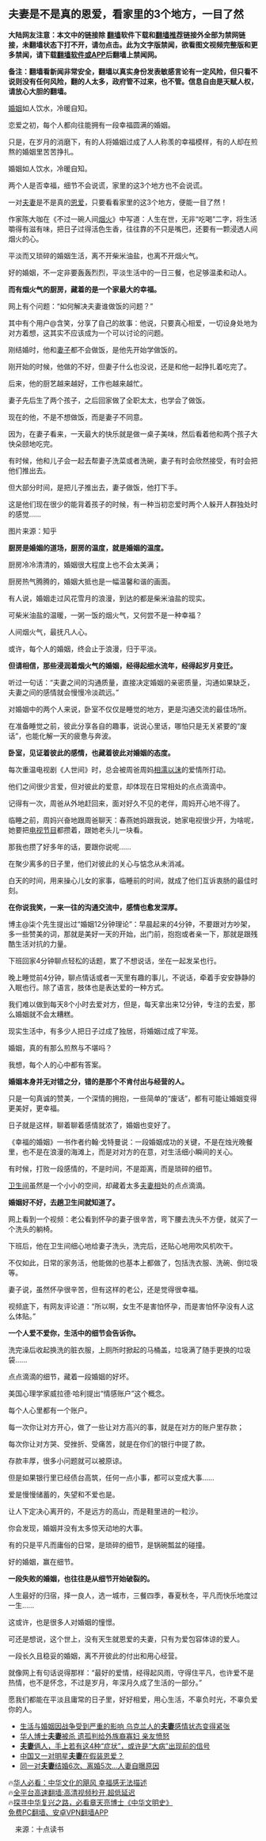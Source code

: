  <!-- 面包屑导航 --> <h2>夫妻是不是真的恩爱，看家里的3个地方，一目了然</h2> <p class="notice"><b>大陆网友注意：本文中的链接除 <a href="https://github.com/bannedbook/fanqiang" >翻墙</a>软件下载和<a href="https://github.com/killgcd/justmysocks/blob/master/README.md">翻墙推荐</a>链接外全部为禁网链接，未翻墙状态下打不开，请勿点击。此为文字版禁闻，欲看图文视频完整版和更多禁闻，请下载<a href="https://github.com/bannedbook/fanqiang">翻墙软件或APP</a>后翻墙上禁闻网。</p><p>备注：翻墙看新闻非常安全，翻墙以真实身份发表敏感言论有一定风险，但只看不说则没有任何风险，翻的人太多，政府管不过来，也不管。信息自由是天赋人权，请放心大胆的翻墙。</b></p>  <div class="entry"> <p id="summary"><a href="https://www.bannedbook.org/bnews/tag/%e5%a9%9a%e5%a7%bb/" class="st_tag internal_tag" rel="tag" title="标签 婚姻 下的日志">婚姻</a>如人饮水，冷暖自知。</p> <p>恋爱之初，每个人都向往能拥有一段幸福圆满的婚姻。</p> <p>只是，在岁月的消磨下，有的人将婚姻过成了人人称羡的幸福模样，有的人却在煎熬的婚姻里苦苦挣扎。</p> <p>婚姻如人饮水，冷暖自知。</p> <p>两个人是否幸福，细节不会说谎，家里的这3个地方也不会说谎。</p> <p>一对<a href="https://www.bannedbook.org/bnews/tag/%E5%A4%AB%E5%A6%BB/" class="st_tag internal_tag" rel="tag" title="标签 夫妻 下的日志">夫妻</a>是不是真的<a href="https://www.bannedbook.org/bnews/tag/%E6%81%A9%E7%88%B1/" class="st_tag internal_tag" rel="tag" title="标签 恩爱 下的日志">恩爱</a>，只要看看家里的这3个地方，便能一目了然！</p> <p>作家陈大咖在《不过一碗人间<a href="https://www.bannedbook.org/bnews/tag/%E7%83%9F%E7%81%AB/" class="st_tag internal_tag" rel="tag" title="标签 烟火 下的日志">烟火</a>》中写道：人生在世，无非“吃喝”二字，将生活嚼得有滋有味，把日子过得活色生香，往往靠的不只是嘴巴，还要有一颗浸透人间烟火的心。</p> <p>平淡而又琐碎的婚姻生活，离不开柴米油盐，也离不开烟火气。</p> <p>好的婚姻，不一定非要轰轰烈烈，平淡生活中的一日三餐，也足够温柔和动人。</p> <p><strong>而有烟火气的厨房，藏着的是一个家最大的幸福。</strong></p> <p>网上有个问题：“如何解决夫妻谁做饭的问题？”</p> <p>其中有个用户@含笑，分享了自己的故事：他说，只要真心相爱，一切设身处地为对方着想，这其实不应该成为一个可以讨论的问题。</p> <p>刚结婚时，他和<a href="https://www.bannedbook.org/bnews/tag/%e5%a6%bb%e5%ad%90/" class="st_tag internal_tag" rel="tag" title="标签 妻子 下的日志">妻子</a>都不会做饭，是他先开始学做饭的。</p> <p>刚开始的时候，他做的不好，但妻子什么也没说，还是和他一起挣扎着吃完了。</p> <p>后来，他的厨艺越来越好，工作也越来越忙。</p> <p>妻子先后生了两个孩子，之后回家做了全职太太，也学会了做饭。</p> <p>现在的他，不是不想做饭，而是妻子不同意。</p> <p>因为，在妻子看来，一天最大的快乐就是做一桌子美味，然后看着他和两个孩子大快朵颐地吃完。</p> <p>有时候，他和儿子会一起去帮妻子洗菜或者洗碗，妻子有时会欣然接受，有时会把他们推出去。</p> <p>但大部分时间，是把儿子推出去，妻子做饭，他打下手。</p> <p>这是他们现在很少的能背着孩子的时候，有一种当初恋爱时两个人躲开人群独处时的感觉……</p>  <p>图片来源：知乎</p> <p><strong>厨房是婚姻的道场，厨房的温度，就是婚姻的温度。</strong></p> <p>厨房冷冷清清的，婚姻很大程度上也不会太美满；</p> <p>厨房热气腾腾的，婚姻大抵也是一幅温馨和谐的画面。</p> <p>有人说，婚姻走过风花雪月的浪漫，到达的都是柴米油盐的现实。</p> <p>可柴米油盐的温暖，一粥一饭的烟火气，又何尝不是一种幸福？</p> <p>人间烟火气，最抚凡人心。</p> <p>或许，每个人的婚姻，终会止于浪漫，归于平淡。</p> <p><strong>但请相信，那些浸润着烟火气的婚姻，经得起细水流年，经得起岁月变迁。</strong></p> <p>听过一句话：“夫妻之间的沟通质量，直接决定婚姻的亲密质量，沟通如果缺乏，夫妻之间的感情就会慢慢冷淡疏远。”</p> <p>对婚姻中的两个人来说，卧室不仅仅是睡觉的地方，更是沟通交流的最佳场所。</p> <p>在准备睡觉之前，彼此分享各自的趣事，说说心里话，哪怕只是无关紧要的“废话”，也能化解一天的疲惫与奔波。</p> <p><strong>卧室，见证着彼此的感情，也藏着彼此对婚姻的态度。</strong></p> <p>每次重温电视剧《人世间》时，总会被周爸周妈<a href="https://www.bannedbook.org/bnews/tag/%E7%9B%B8%E6%BF%A1%E4%BB%A5%E6%B2%AB/" class="st_tag internal_tag" rel="tag" title="标签 相濡以沫 下的日志">相濡以沫</a>的爱情所打动。</p> <p>他们之间很少言爱，但对彼此的爱意，却体现在日常相处的点点滴滴中。</p> <p>记得有一次，周爸从外地赶回来，面对好久不见的老伴，周妈开心地不得了。</p> <p>临睡之前，周妈兴奋地跟周爸聊天：春燕她妈跟我说，她家电视很少开，为啥呢，她要把<a href="https://www.bannedbook.org/bnews/tag/%E7%94%B5%E8%A7%86%E8%8A%82%E7%9B%AE/" class="st_tag internal_tag" rel="tag" title="标签 电视节目 下的日志">电视节目</a>都攒着，跟她老头儿一块看。</p> <p>那我也攒了好多年的话，要跟你说呢……</p> <p>在聚少离多的日子里，他们对彼此的关心与惦念从未消减。</p> <p>白天的时间，用来操心儿女的家事，临睡前的时间，就成了他们互诉衷肠的最佳时刻。</p> <p><strong>在你说我笑，一来一往的沟通交流中，感情也愈发深厚。</strong></p>  <p>博主@柒个先生提出过“婚姻12分钟理论”：早晨起来的4分钟，不要跟对方吵架，多一些赞美的词，那就是美好一天的开始，出门前，抱抱或者亲一下，那就是跟残酷生活对抗的力量。</p> <p>下班回家4分钟聊点轻松的话题，累了不想说话，坐在一起发呆也行。</p> <p>晚上睡觉前4分钟，聊点情话或者一天里有趣的事儿，不说话，牵着手安安静静的入眠也行。除了语言，肢体也是表达爱的一种方式。</p> <p>我们难以做到每天8个小时去爱对方，但是，每天拿出来12分钟，专注的去爱，那么婚姻就不会太糟糕。</p> <p>现实生活中，有多少人把日子过成了独居，将婚姻过成了牢笼。</p> <p>婚姻，真的有那么煎熬与不堪吗？</p> <p>我想，每个人的心中都有答案。</p> <p><strong>婚姻本身并无对错之分，错的是那个不肯付出与经营的人。</strong></p> <p>只是一句真诚的赞美，一个深情的拥抱，一些简单的“废话”，都有可能让婚姻变得更美好，更幸福。</p> <p>日子就是这样，聊着聊着感情就浓了，婚姻也变好了。</p> <p>《幸福的婚姻》一书作者约翰·戈特曼说：一段婚姻成功的关键，不是在烛光晚餐里，也不是在浪漫的海滩上，而是对对方的在意，对生活细小瞬间的关心。</p> <p>有时候，打败一段感情的，不是时间，不是距离，而是琐碎的细节。</p> <p><a href="https://www.bannedbook.org/bnews/tag/%E5%8D%AB%E7%94%9F%E9%97%B4/" class="st_tag internal_tag" rel="tag" title="标签 卫生间 下的日志">卫生间</a>虽然是一个小小的空间，却藏着太多<a href="https://www.bannedbook.org/bnews/tag/%E5%A4%AB%E5%A6%BB%E7%9B%B8/" class="st_tag internal_tag" rel="tag" title="标签 夫妻相 下的日志">夫妻相</a>处的点点滴滴。</p> <p><strong>婚姻好不好，去趟卫生间就知道了。</strong></p> <p>网上看到一个视频：老公看到怀孕的妻子很辛苦，弯下腰去洗头不方便，就买了一个洗头的躺椅。</p> <p>下班后，他在卫生间细心地给妻子洗头，洗完后，还贴心地用吹风机吹干。</p> <p>不仅如此，日常的家务活，他能做的也基本上都做了，包括洗衣服、洗碗、倒垃圾等。</p> <p>妻子说，虽然怀孕很辛苦，但有这样的老公，还是觉得很幸福。</p> <p>视频底下，有网友评论道：“所以啊，女生不是害怕怀孕，而是害怕怀孕没有人这么体贴。”</p> <p><strong>一个人爱不爱你，生活中的细节会告诉你。</strong></p> <p>洗完澡后收起换洗的脏衣服，上厕所时掀起的马桶盖，垃圾满了随手更换的垃圾袋……</p>  <p>点点滴滴的细节，藏着一段婚姻的好坏。</p> <p>美国心理学家威拉德·哈利提出“情感账户”这个概念。</p> <p>每个人心里都有一个账户。</p> <p>每一次你让对方开心，做了一些让对方高兴的事，就是在对方的账户里存款；</p> <p>每次你让对方哭、受挫折、受痛苦，就是在你们的银行中提了款。</p> <p>存款丰厚，很多小问题就可以被原谅。</p> <p>但是如果银行里已经债台高筑，任何一点小事，都可以变成大事……</p> <p>爱是慢慢储蓄的，失望和不爱也是。</p> <p>让人下定决心离开的，不是远方的高山，而是鞋里进的一粒沙。</p> <p>你会发现，婚姻并没有太多惊天动地的大事。</p> <p>有的只是平凡而庸俗的日常，是琐碎的细节，是锅碗瓢盆的碰撞。</p> <p>好的婚姻，赢在细节。</p> <p><strong>一段失败的婚姻，也往往是从细节开始破裂的。</strong></p> <p>人生最好的归宿，择一良人，选一城市，三餐四季，春夏秋冬，平凡而快乐地度过一生……</p> <p>这或许，也是很多人对婚姻的憧憬。</p> <p>可还是想说，这个世上，没有天生就恩爱的夫妻，只有为爱包容体谅的爱人。</p> <p>一段长久且稳妥的婚姻，离不开彼此的付出和用心经营。</p> <p>就像网上有句话说得那样：“最好的爱情，经得起风雨，守得住平凡，也许爱不是热情，也不是怀念，不过是岁月，年深月久成了生活的一部分。”</p> <p>愿我们都能在平淡且庸常的日子里，好好相爱，用心生活，不辜负时光，不辜负爱你的人。</p> <!--<div id="taboola-mid-1"></div>--><ul class='op-related-articles' title='相关阅读'> <li><a href='https://www.bannedbook.org/bnews/bannedvideo/20230117/1837156.html' target='_blank'>生活与婚姻因战争受到严重的影响   乌克兰人的<b>夫妻</b>感情状态变得紧张</a></li> <li><a href='https://www.bannedbook.org/bnews/cnnews/20230114/1836304.html' target='_blank'>华人博士<b>夫妻</b>被杀 遗孤判给外族裔寡妇 亲友愤怒</a></li> <li><a href='https://www.bannedbook.org/bnews/lifebaike/20230111/1834830.html' target='_blank'><b>夫妻</b>俩人，手上若有这4种“症状”，或许是“大病”出现前的信号</a></li> <li><a href='https://www.bannedbook.org/bnews/yule/20230111/1834799.html' target='_blank'>中国又一对明星<b>夫妻</b>在假装恩爱？</a></li> <li><a href='https://www.bannedbook.org/bnews/funmedia/20230109/1834156.html' target='_blank'>同一对<b>夫妻</b>结婚6次、离婚5次…人妻自曝原因</a></li> </ul> <p class="texttj"> 🔥<a href="https://www.bannedbook.org/bnews/comments/20220220/1694796.html" target="_blank">华人必看：中华文化的飓风 幸福感无法描述</a><br/> 🔥<a href="https://github.com/bannedbook/fanqiang/wiki/V2ray%E6%9C%BA%E5%9C%BA" target="_blank">全平台高速翻墙:高清视频秒开,超低延迟</a><br/> 🔥<a href="https://www.bannedbook.org/bnews/comments/20220808/1768773.html" target="_blank">探寻中华复兴之路，必看章天亮博士《中华文明史》</a><br/> <a href="https://github.com/bannedbook/fanqiang/wiki/%E7%A6%81%E9%97%BB%E7%BD%91%E5%AE%89%E5%8D%93%E7%BF%BB%E5%A2%99%E6%96%B0%E9%97%BBAPP" target="_blank">免费PC翻墙、安卓VPN翻墙APP</a><br/> </p><p class="src-info">　来源：十点读书 </p> <a name='sharetosocial'></a> <div style="margin-bottom:5px;padding-bottom:5px;clear:both"> <div id="archive-pix-1" class="banner-ads"> <!-- AuctionX Display platform tag START --> <div id="27602x728x90x621x_ADSLOT1" clicktrack="%%CLICK_URL_ESC%%"></div>  <!-- AuctionX Display platform tag END --> </div> <div id="archive-pix-2" class="banner-ads"> <!-- AuctionX Display platform tag START --> <div id="27556x300x250x621x_ADSLOT1" clicktrack="%%CLICK_URL_ESC%%" style="margin:0 auto;text-align:center"></div>  <!-- AuctionX Display platform tag END --> </div> </div>  <div id="archive-pix-1" class="banner-ads"> <!-- AuctionX Display platform tag START --> <div id="27603x728x90x621x_ADSLOT1" clicktrack="%%CLICK_URL_ESC%%"></div>  <!-- AuctionX Display platform tag END --> </div> </div><!--END ENTRY--> 
